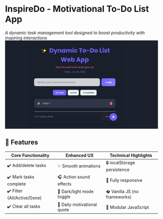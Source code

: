 # InspireDo - Motivational To-Do List App  
*A dynamic task management tool designed to boost productivity with inspiring interactions*
<img src="pic.jpg">

## 🚀 Features
| **Core Functionality**       | **Enhanced UX**               | **Technical Highlights**      |
|-----------------------------|-----------------------------|-----------------------------|
| ✔️ Add/delete tasks         | ✨ Smooth animations        | 🔒 localStorage persistence |
| ✔️ Mark tasks complete      | 🎧 Action sound effects    | 📱 Fully responsive        |
| ✔️ Filter (All/Active/Done)| 🌙 Dark/light mode toggle  | � Vanilla JS (no frameworks)|
| ✔️ Clear all tasks          | 📅 Daily motivational quote| 🧩 Modular JavaScript      |

